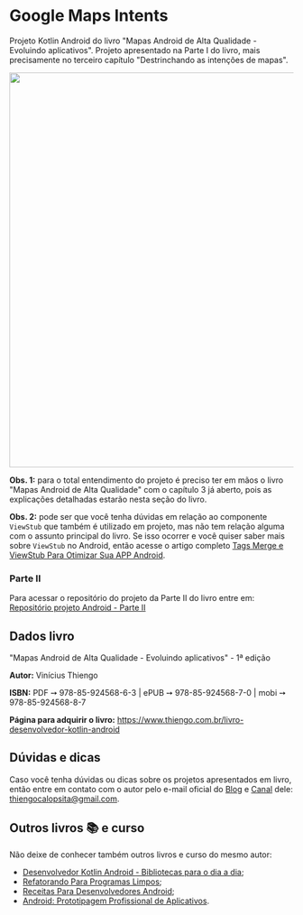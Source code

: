 # Google Maps Intents

Projeto Kotlin Android do livro "Mapas Android de Alta Qualidade - Evoluindo aplicativos". Projeto apresentado na Parte I do livro, mais precisamente no terceiro capítulo "Destrinchando as intenções de mapas".

<img src="https://www.thiengo.com.br/img/livro/mapas-android-de-alta-qualidade-evoluindo-aplicativos/github/parte-1-github.png" width="700">

**Obs. 1:** para o total entendimento do projeto é preciso ter em mãos o livro "Mapas Android de Alta Qualidade" com o capítulo 3 já aberto, pois as explicações detalhadas estarão nesta seção do livro.

**Obs. 2:** pode ser que você tenha dúvidas em relação ao componente `ViewStub` que também é utilizado em projeto, mas não tem relação alguma com o assunto principal do livro. Se isso ocorrer e você quiser saber mais sobre `ViewStub` no Android, então acesse o artigo completo [Tags Merge e ViewStub Para Otimizar Sua APP Android](https://www.thiengo.com.br/tags-merge-e-viewstub-para-otimizar-sua-app-android).

### Parte II

Para acessar o repositório do projeto da Parte II do livro entre em: [Repositório projeto Android - Parte II](https://github.com/viniciusthiengo/book-project-mariah-salao-de-beleza)

## Dados livro

"Mapas Android de Alta Qualidade - Evoluindo aplicativos" - 1ª edição

**Autor:** Vinícius Thiengo

**ISBN:** PDF ➙ 978-85-924568-6-3 | ePUB ➙ 978-85-924568-7-0 | mobi ➙ 978-85-924568-8-7

**Página para adquirir o livro:** https://www.thiengo.com.br/livro-desenvolvedor-kotlin-android

## Dúvidas e dicas

Caso você tenha dúvidas ou dicas sobre os projetos apresentados em livro, então entre em contato com o autor pelo e-mail oficial do [Blog](https://www.thiengo.com.br) e [Canal](https://www.youtube.com/user/thiengoCalopsita) dele: thiengocalopsita@gmail.com.

## Outros livros 📚 e curso

Não deixe de conhecer também outros livros e curso do mesmo autor:

- [Desenvolvedor Kotlin Android - Bibliotecas para o dia a dia](https://www.thiengo.com.br/livro-desenvolvedor-kotlin-android);
- [Refatorando Para Programas Limpos](https://www.thiengo.com.br/livro-refatorando-para-programas-limpos);
- [Receitas Para Desenvolvedores Android](https://www.thiengo.com.br/livro-receitas-para-desenvolvedores-android);
- [Android: Prototipagem Profissional de Aplicativos](https://www.udemy.com/course/android-prototipagem-profissional-de-aplicativos/?locale=pt_BR&persist_locale=).
